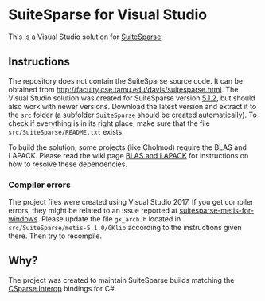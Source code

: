 # SuiteSparse for Visual Studio

This is a Visual Studio solution for [SuiteSparse](http://faculty.cse.tamu.edu/davis/suitesparse.html).

## Instructions

The repository does not contain the SuiteSparse source code. It can be obtained from http://faculty.cse.tamu.edu/davis/suitesparse.html. The Visual Studio solution was created for SuiteSparse version [5.1.2](http://faculty.cse.tamu.edu/davis/SuiteSparse/SuiteSparse-5.1.2.tar.gz), but should also work with newer versions. Download the latest version and extract it to the `src` folder (a subfolder `SuiteSparse` should be created automatically). To check if everything is in its right place, make sure that the file `src/SuiteSparse/README.txt` exists.

To build the solution, some projects (like Cholmod) require the BLAS and LAPACK. Please read the wiki page [BLAS and LAPACK](https://github.com/wo80/vs-suitesparse/wiki/BLAS-and-LAPACK) for instructions on how to resolve these dependencies.

### Compiler errors

The project files were created using Visual Studio 2017. If you get compiler errors, they might be related to an issue reported at [suitesparse-metis-for-windows](https://github.com/jlblancoc/suitesparse-metis-for-windows/issues/19). Please update the file `gk_arch.h` located in `src/SuiteSparse/metis-5.1.0/GKlib` according to the instructions given there. Then try to recompile.

## Why?

The project was created to maintain SuiteSparse builds matching the [CSparse.Interop](https://github.com/wo80/csparse-interop) bindings for C#.
